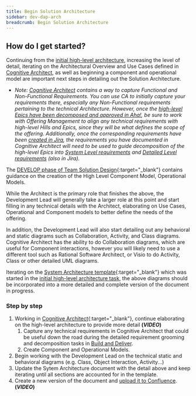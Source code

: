 ```yaml
---
title: Begin Solution Architecture
sidebar: dev-dap-arch
breadcrumb: Begin Solution Architecture
---
```


## How do I get started?
Continuing from the [initial high-level architecture](../initial-hl-architecture/), increasing the level of detail, iterating on the Architectural Overview and Use Cases defined in [Cognitive Architect](../../../tools/ca/), as well as beginning a component and operational model are important next steps in detailing out the Solution Architecture.

- _Note: [Cognitive Architect](../../../tools/ca/) contains a way to capture Functional and Non-Functional Requirements. You can use CA to initially capture your requirements there, especially any Non-Functional requirements pertaining to the technical Architecture. However, once the [high-level Epics have been decomposed and approved in Aha!](../../planning-and-tracking-work/ongoing-delivery), be sure to work with Offering Management to align any technical requirements with high-level Hills and Epics, since they will be what defines the scope of the offering. Additionally, once the corresponding requirements have been [created in Jira](../../../tools/jira/jira_decomposing_hl_requirements), the requirements you have documented in Cognitive Architect will need to be used to guide decomposition of the high-level Epics into [System Level requirements](../../../tools/jira/jira_decomposing_hl_to_sl) and [Detailed Level requirements](../../../tools/jira/jira_decomposing_sl_to_dl) (also in Jira)._

The [DEVELOP phase of Team Solution Design](http://method.ibm.com/rmchtml_teamsd/index.htm#process.tech.teamsd.base-ibm_int/deliveryprocesses/develop_and_agree_to_client_solution_54C3D910.html?proc=_r0U7sb1HEdyrVscmNb_pGw&path=_r0U7sb1HEdyrVscmNb_pGw,_VuARsI8lEd2tn4QxorRg1Q,_f4FaYekLEd-IPpFA2ds-HA){:target="_blank"} contains guidance on the creation of the High Level Component Model, Operational Models.

While the Architect is the primary role that finishes the above, the Development Lead will generally take a larger role at this point and start filling in any technical details with the Architect, elaborating on Use Cases, Operational and Component models to better define the needs of the offering.

In addition, the Development Lead will also start detailing out any behavioral and static diagrams such as Collaboration, Activity, and Class diagrams. Cognitive Architect has the ability to do Collaboration diagrams, which are useful for Component interactions, however you will likely need to use a different tool such as Rational Software Architect, or Visio to do Activity, Class or other detailed UML diagrams.

Iterating on the [System Architecture template](https://lsgrcoe-csfe-1.ibmcloud.com/OTCS/cs.exe?func=ll&objaction=overview&objid=10344960){:target="_blank"} which was started in the [initial high-level architecture task](../initial-hl-architecture/), the above diagrams should be incorporated into a more detailed and complete version of the document in progress.

### Step by step
1. Working in [Cognitive Architect](http://ibm.biz/cogarch-app){:target="_blank"}, continue elaborating on the high-level architecture to provide more detail **(_VIDEO_)**
    1. Capture any technical requirements in Cognitive Architect that could be useful down the road during the detailed requirement grooming and decomposition tasks in [Build and Deliver](../../build-and-deliver/index/).
    2. Create Component and Operational Models.
2. Begin working with the Development Lead on the technical static and behavioral diagrams (e.g. Class, Object Interaction, Activity...)
3. Update the Sytem Architecture document with the detail above and keep iterating until all sections are accounted for in the template.
4. Create a new version of the document and [upload it to Confluence](../../../tools/confluence/). **(_VIDEO_)**
